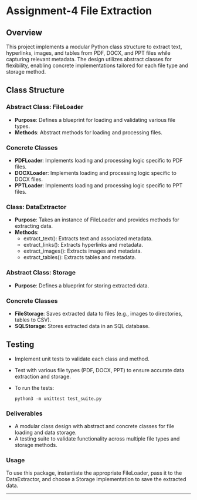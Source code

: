 # Assignment-4 File Extraction

## Overview

This project implements a modular Python class structure to extract text, hyperlinks, images, and tables from PDF, DOCX, and PPT files while capturing relevant metadata. The design utilizes abstract classes for flexibility, enabling concrete implementations tailored for each file type and storage method.

## Class Structure

### Abstract Class: FileLoader

- **Purpose**: Defines a blueprint for loading and validating various file types.
- **Methods**: Abstract methods for loading and processing files.

### Concrete Classes

- **PDFLoader**: Implements loading and processing logic specific to PDF files.
- **DOCXLoader**: Implements loading and processing logic specific to DOCX files.
- **PPTLoader**: Implements loading and processing logic specific to PPT files.

### Class: DataExtractor

- **Purpose**: Takes an instance of FileLoader and provides methods for extracting data.
- **Methods**:
  - extract_text(): Extracts text and associated metadata.
  - extract_links(): Extracts hyperlinks and metadata.
  - extract_images(): Extracts images and metadata.
  - extract_tables(): Extracts tables and metadata.

### Abstract Class: Storage

- **Purpose**: Defines a blueprint for storing extracted data.
  
### Concrete Classes

- **FileStorage**: Saves extracted data to files (e.g., images to directories, tables to CSV).
- **SQLStorage**: Stores extracted data in an SQL database.

## Testing

- Implement unit tests to validate each class and method.
- Test with various file types (PDF, DOCX, PPT) to ensure accurate data extraction and storage.
- To run the tests:
  
  ```
  python3 -m unittest test_suite.py

### Deliverables

- A modular class design with abstract and concrete classes for file loading and data storage.
- A testing suite to validate functionality across multiple file types and storage methods.

### Usage

To use this package, instantiate the appropriate FileLoader, pass it to the DataExtractor, and choose a Storage implementation to save the extracted data.

---
